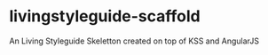 livingstyleguide-scaffold
=========================

An Living Styleguide Skeletton created on top of KSS and AngularJS
